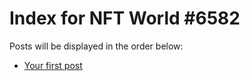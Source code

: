 # Index for NFT World #6582
Posts will be displayed in the order below:

- [Your first post](./001-first.md)

